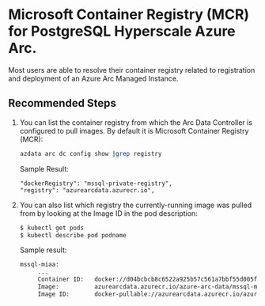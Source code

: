 <properties
  pagetitle="Microsoft Container Registry (MCR) for PostgreSQL Hyperscale Azure Arc"
  service="microsoft.azuredata"
  resource="postgresinstances"
  ms.author="pookam"
  selfhelptype="Generic"
  supporttopicids="32747905"
  productpesids="17124"
  cloudEnvironments="public, fairfax, usnat, ussec"
  articleid="b559f659-653f-493a-8869-7ec018f30ed2"
  ownershipid="AzureData_Azure_Arc_enabled_PostgreSQL_Hyperscale" />
    
# Microsoft Container Registry (MCR) for PostgreSQL Hyperscale Azure Arc.

Most users are able to resolve their container registry related to registration and deployment of an Azure Arc Managed Instance.

## **Recommended Steps**

1. You can list the container registry from which the Arc Data Controller is configured to pull images. By default it is Microsoft Container Registry (MCR):

   ```bash
   azdata arc dc config show |grep registry
   ```
   Sample Result:

   ```
   "dockerRegistry": "mssql-private-registry",
   "registry": "azurearcdata.azurecr.io",
   ```

1. You can also list which registry the currently-running image was pulled from by looking at the Image ID in the pod description:

   ```bash
   $ kubectl get pods
   $ kubectl describe pod podname
   ```

   Sample result:

   ```bash
   mssql-miaa:
        ...
	    Container ID:   docker://d04bcbcb8c6522a925b57c561a7bbf55d005f5f673af18c23f8bad06b015914b
	    Image:          azurearcdata.azurecr.io/azure-arc-data/mssql-miaa:private-preview-jul-2020-new
	    Image ID:       docker-pullable://azurearcdata.azurecr.io/azure-arc-data/"
   ```